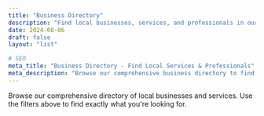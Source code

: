 ```yaml
---
title: "Business Directory"
description: "Find local businesses, services, and professionals in our comprehensive directory"
date: 2024-08-06
draft: false
layout: "list"

# SEO
meta_title: "Business Directory - Find Local Services & Professionals"
meta_description: "Browse our comprehensive business directory to find local services, restaurants, professionals, and more. Verified listings with reviews and contact information."
---
```


Browse our comprehensive directory of local businesses and services. Use the filters above to find exactly what you're looking for.